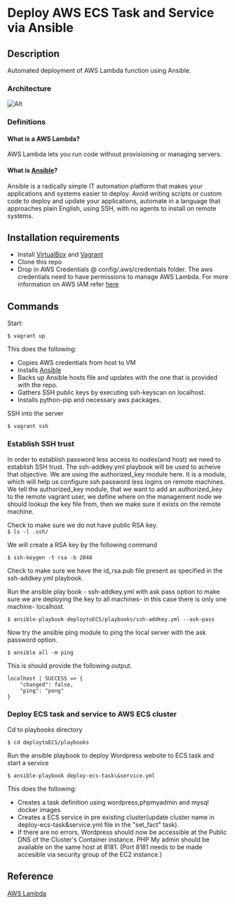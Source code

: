 # Deploy AWS ECS Task and Service via Ansible

## Description

Automated deployment of AWS Lambda function using Ansible. 

### Architecture

![Alt](/resources/AWS-ECS-Deploy.jpg "Architecture Diagram")

### Definitions

#### What is a AWS Lambda?

AWS Lambda lets you run code without provisioning or managing servers. 

#### What is [Ansible](https://github.com/ansible/ansible)?

Ansible is a radically simple IT automation platform that makes your applications and systems easier to deploy. Avoid writing scripts or custom code to deploy and update your applications, automate in a language that approaches plain English, using SSH, with no agents to install on remote systems.

## Installation requirements

* Install [VirtualBox](https://www.virtualbox.org/wiki/Downloads) and [Vagrant](https://www.vagrantup.com/downloads.html)
* Clone this repo
* Drop in AWS Credentials @ config/.aws/credentials folder. The aws credentials need to have permissions to manage AWS Lambda. For more information on AWS IAM refer [here](http://docs.aws.amazon.com/IAM/latest/UserGuide/introduction.html)

## Commands

Start:

`$ vagrant up`

This does the following:

* Copies AWS credentials from host to VM
* Installs [Ansible](https://www.ansible.com/)
* Backs up Ansible hosts file and updates with the one that is provided with the repo.
* Gathers SSH public keys by executing ssh-keyscan on localhost.
* Installs python-pip and necessary aws packages.

SSH into the server

`$ vagrant ssh`

### Establish SSH trust

In order to establish password less access to nodes(and host) we need to establish SSH trust. The ssh-addkey.yml playbook will be used to acheive that objective. We are using the authorized_key module here. It is a module, which will help us configure ssh password less logins on remote machines. We tell the authorized_key module, that we want to add an authorized_key to the remote vagrant user, we define where on the management node we should lookup the key file from, then we make sure it exists on the remote machine.

Check to make sure we do not have public RSA key.   
`$ ls -l .ssh/`

We will create a RSA key by the following command

`$ ssh-keygen -t rsa -b 2048`

Check to make sure we have the id_rsa.pub file present as specified in the ssh-addkey.yml playbook.

Run the ansible play book - ssh-addkey.yml with ask pass option to make sure we are deploying the key to all machines- in this case there is only one machine- localhost.

`$ ansible-playbook deploytoECS/playbooks/ssh-addkey.yml --ask-pass`

Now try the ansible ping module to ping the local server with the ask password option.

`$ ansible all -m ping`

This is should provide the following output.

```
localhost | SUCCESS => {
    "changed": false,
    "ping": "pong"
}
```
### Deploy ECS task and service to AWS ECS cluster

Cd to playbooks directory

`$ cd deploytoECS/playbooks`

Run the ansible playbook to deploy Wordpress website to ECS task and start a service

`$ ansible-playbook deploy-ecs-task\&service.yml`

This does the following: 

* Creates a task definition using wordpress,phpmyadmin and mysql docker images 
* Creates a ECS service in pre existing cluster(update cluster name in deploy-ecs-task&service.yml file in the "set_fact" task).
* If there are no errors, Wordpress should now be accessible at the Public DNS of the Cluster's Container instance. PHP My admin should be available on the same host at 8181. (Port 8181 needs to be made accesible via security group of the EC2 instance.)


## Reference
[AWS Lambda](http://docs.aws.amazon.com/lambda/latest/dg/welcome.html)
